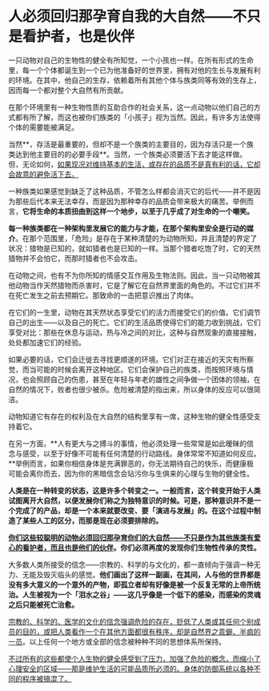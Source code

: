 # 人必须回归那孕育自我的大自然——不只是看护者，也是伙伴

一只动物对自己的生物性的健全有所知觉，一个小孩也一样。在所有形式的生命里，每一个个体都诞生到一个已为他准备好的世界里，拥有对他的生长与发展有利的环境。在其中，他自己的生存，依赖着所有其他个体与族类同等有效的生存上，因而每一个都对整个大自然有所贡献。

在那个环境里有一种生物性质的互助合作的社会关系，这一点动物以他们自己的方式都有所了解，而这也被你们族类的「小孩子」视为当然。因此，有许多方法使得个体的需要能被满足。

当然**，存活是最重要的，但却不是一个族类的主要目的，因为存活只是一个族类达到他主要目的的必要手段**。当然，一个族类必须要活下去才能这样做。但，无论如何，<u>如果现况对维持基本的生活，或存在的品质不是真有利的话，它却会故意的避免活下去。</u>

一种族类如果感觉到缺乏了这种品质，不管怎么样都会消灭它的后代——并不是因为那些后代本来无法幸存，而是因为那种幸存的品质会带来极大的痛苦。举例而言，**它将生命的本质扭曲到这样一个地步，以至于几乎成了对生命的一个嘲笑。**

**每一种族类都在一种架构里发展它的能力与才能，在那个架构里安全是行动的媒介**。在那个范围里，「危险」是存在于某种清楚的为动物所知，并且清楚的界定了状况：猎物是已知的，就如猎者也是已知的一样。当那个猎者吃饱了时，它的天然猎物并不会怕它，而那时猎者也不会攻击。

在动物之间，也有不为你所知的情感交互作用及生物法则。因此，当一只动物被其他动物当作天然猎物而杀害时，它是了解它在自然界里面的角色的。不过它们并不在死亡发生之前去预期它。那致命的一击把意识推出了肉体。

在它们的一生里，动物在其天然状态享受它们的活力而接受它们的价值。它们调节自己的出生——以及自己的死亡。它们的生活品质使得它们的能力收到挑战，它们享受对比：那些在休息与运动，热与冷之间的对比，这种与自然现象的直接接触，处处都加速它们的经验。

如果必要的话，它们会迁徙去寻找更顺遂的环境。它们对正在接近的天灾有所察觉，而当可能的时候会离开这种地区。它们会保护自己的族类，而按照环境与情况，也会照顾自己的伤患，甚至在年轻与年老的雄性之间争做一个团体的领袖，在自然的情况下，败者也很少被杀。危险被清楚的指出来，所以身体的反应可以很简洁。

动物知道它有存在的权利及在大自然的结构里享有一席，这种生物的健全性感受支持着它。

在另一方面，**人有更大与之搏斗的事情，他必须处理一些常常是如此暧昧的信念与感受，以至于好像不可能有任何清楚的行动路线。身体常常不知道如何反应。**举例而言，如果你相信身体是充满罪恶的，你无法期待自己的快乐，而健康极可能会离你而去，因为你的黑暗信念会玷污你与生俱来的心理与生物的健全性。

**人类是在一种转变的状态，这是许多个转变之一。一般而言，这个转变开始于人类试图离开大自然，以便发展你们称之为独特意识的时候。可是，那种意识并不是一个完成了的产品，却是一个本来就要改变、要「演进与发展」的。在这个过程中制造了某些人工的区分，而那是现在必须要排除的。**

**<u>你们这些较聪明的动物必须回归那孕育你们的大自然——不只是作为其他族类有爱心的看护者，而且也是他们的伙伴</u>。你们必须再度的发现你们生物性传承的灵性。**

大多数人类所接受的信念——宗教的、科学的与文化的，都一直倾向于强调一种无力、无能及毁灭临头的感觉。**他们画出了这样一副画，在其间，人与他的世界都是没有多大意义的一个意外的产物，即孤立者却有好像是被一个反复无常的上帝所统治。人生被视为一个「泪水之谷」——这几乎像是一个低下的感染，而感染的灵魂之后只能被死亡治愈。**

<u>宗教的、科学的、医学的文化的信念强调危险的存在，贬低了人类或其任何个别成员的目的，或把人类看作一个在其他方面都很有秩序，却是自然界之乖僻、半疯的一员</u>。以上任何一个地方或全部的信念被种种不同的思想体系所保持。

<u>不过所有的这些都使个人生物的健全感受到了压力，加强了危险的概念，而缩小了心理安全的区域——那是维护生活的可能品质所必须的。身体的防御系统以各种不同的程序被搞混了。</u>

